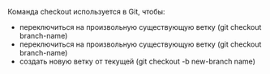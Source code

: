 Команда checkout используется в Git, чтобы:
* переключиться на произвольную существующую ветку (git
checkout branch-name)
* переключиться на произвольную существующую ветку (git checkout branch-name)
* создать новую ветку от текущей (git checkout -b new-branch name)
